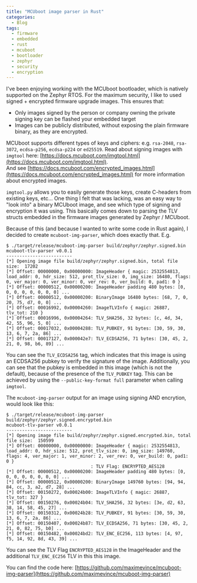 ```yaml
---
title: "MCUboot image parser in Rust"
categories:
  - Blog
tags:
  - firmware
  - embedded
  - rust
  - mcuboot
  - bootloader
  - zephyr
  - security
  - encryption
---
```


I've been enjoying working with the MCUboot bootloader, which is natively supported on the Zephyr RTOS.
For the maximum security, I like to used signed + encrypted firmware upgrade images.
This ensures that:
- Only images signed by the person or company owning the private signing key can be flashed your embedded target
- Images can be publicly distributed, without exposing the plain firmware binary, as they are encrypted.

MCUboot supports different types of keys and ciphers: e.g. `rsa-2048`, `rsa-3072`, `ecdsa-p256`, `ecdsa-p224` or `ed25519`.
Read about signing images with `imgtool` here: [https://docs.mcuboot.com/imgtool.html](https://docs.mcuboot.com/imgtool.html). \
And see [https://docs.mcuboot.com/encrypted_images.html](https://docs.mcuboot.com/encrypted_images.html) for more information about encrypted images.

`imgtool.py` allows you to easily generate those keys, create C-headers from existing keys, etc...
One thing I felt that was lacking, was an easy way to "look into" a binary MCUboot image, and see which type of signing and encryption it was using.
This basically comes down to parsing the TLV structs embedded in the firmware images generated by Zephyr / MCUboot.

Because of this (and because I wanted to write some code in Rust again), I decided to create `mcuboot-img-parser`, which does exactly that.
E.g.
```
$ ./target/release/mcuboot-img-parser build/zephyr/zephyr.signed.bin
mcuboot-tlv-parser v0.0.1
-------------------------
[*] Opening image file build/zephyr/zephyr.signed.bin, total file size:  17202
[*] Offset: 00000000, 0x00000000: ImageHeader { magic: 2532554813, load_addr: 0, hdr_size: 512, prot_tlv_size: 0, img_size: 16480, flags: 0, ver_major: 0, ver_minor: 0, ver_rev: 0, ver_build: 0, pad1: 0 }
[*] Offset: 00000512, 0x00000200: ImageHeader padding 480 bytes: [0, 0, 0, 0, 0, 0, 0, 0] ...
[*] Offset: 00000512, 0x00000200: BinaryImage 16480 bytes: [68, 7, 0, 20, 75, d7, 0, 0] ...
[*] Offset: 00016992, 0x00004260: ImageTLVInfo { magic: 26887, tlv_tot: 210 }
[*] Offset: 00016996, 0x00004264: TLV_SHA256, 32 bytes: [c, 4d, 34, 42, 55, 96, 5, 0] ...
[*] Offset: 00017032, 0x00004288: TLV_PUBKEY, 91 bytes: [30, 59, 30, 13, 6, 7, 2a, 86] ...
[*] Offset: 00017127, 0x000042e7: TLV_ECDSA256, 71 bytes: [30, 45, 2, 21, 0, 98, b6, 89] ...
```

You can see the `TLV_ECDSA256` tag, which indicates that this image is using an ECDSA256 pubkey to verify the signature of the image.
Additionally, you can see that the pubkey is embedded in this image (which is not the default), because of the presence of the `TLV_PUBKEY` tag.
This can be achieved by using the `--public-key-format full` parameter when calling `imgtool`.

The `mcuboot-img-parser` output for an image using signing AND encrytion, would look like this:
```
$ ./target/release/mcuboot-img-parser build/zephyr/zephyr.signed.encrypted.bin
mcuboot-tlv-parser v0.0.1
-------------------------
[*] Opening image file build/zephyr/zephyr.signed.encrypted.bin, total file size:  150599
[*] Offset: 00000000, 0x00000000: ImageHeader { magic: 2532554813, load_addr: 0, hdr_size: 512, prot_tlv_size: 0, img_size: 149760, flags: 4, ver_major: 1, ver_minor: 2, ver_rev: 0, ver_build: 0, pad1: 0 }
                                : TLV Flag: ENCRYPTED_AES128
[*] Offset: 00000512, 0x00000200: ImageHeader padding 480 bytes: [0, 0, 0, 0, 0, 0, 0, 0] ...
[*] Offset: 00000512, 0x00000200: BinaryImage 149760 bytes: [94, 94, 84, cc, 3, a2, d7, 28] ...
[*] Offset: 00150272, 0x00024b00: ImageTLVInfo { magic: 26887, tlv_tot: 327 }
[*] Offset: 00150276, 0x00024b04: TLV_SHA256, 32 bytes: [3e, d2, 63, 38, 14, 58, 45, 27] ...
[*] Offset: 00150312, 0x00024b28: TLV_PUBKEY, 91 bytes: [30, 59, 30, 13, 6, 7, 2a, 86] ...
[*] Offset: 00150407, 0x00024b87: TLV_ECDSA256, 71 bytes: [30, 45, 2, 21, 0, 82, 75, b0] ...
[*] Offset: 00150482, 0x00024bd2: TLV_ENC_EC256, 113 bytes: [4, 97, f5, 14, 92, 8d, 43, 39] ...
```
You can see the TLV Flag `ENCRYPTED_AES128` in the ImageHeader and the additional `TLV_ENC_EC256` TLV in this this image.

You can find the code here: [https://github.com/maximevince/mcuboot-img-parser](https://github.com/maximevince/mcuboot-img-parser)
